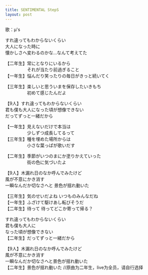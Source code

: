 ```yaml
---
title: SENTIMENTAL StepS
layout: post
---
```

歌：μ's

<p>すれ違ってもわからないくらい<br />
大人になった時に<br />
懐かしさへ変わるのかな…なんて考えてた</p>

<p>【二年生】常にとなりにいるから<br />
　　　　　それが当たり前過ぎること<br />
【一年生】悩んだり笑ったりの毎日がきっと続いてく</p>

<p>【三年生】楽しいと思ういまを保存したいきもち<br />
　　　　　初めて感じたんだよ</p>

<p>【9人】すれ違ってもわからないくらい<br />
君も僕も大人になった頃が想像できない<br />
だってずっと一緒だから</p>

<p>【一年生】見えないだけで本当は<br />
　　　　　少しずつ成長してるって<br />
【三年生】種を埋めた場所からは<br />
　　　　　小さな葉っぱが歌いだす</p>

<p>【二年生】季節がいつのまにか塗りかえていった<br />
　　　　　街の色に気づいたよ</p>

<p>【9人】木漏れ日のなか呼んでみたけど<br />
風が不意にかき消す<br />
一瞬なんだか切なさへと 景色が揺れ動いた</p>

<p>【三年生】気のせいだよね いつものみんなだね<br />
【一年生】ふざけて駆けあし転びそうだ<br />
【二年生】待って 待ってどこか寄って帰る？</p>

<p><a class="honoka">すれ違ってもわからないくらい</a><br />
<a class="umi">君も僕も大人に</a><br />
<a class="kotori">なった頃が想像できない</a><br />
【二年生】だってずっと一緒だから</p>

<p>【9人】木漏れ日のなか呼んでみたけど<br />
風が不意にかき消す<br />
一瞬なんだか切なさへと景色が揺れ動いた<br />
【二年生】景色が揺れ動いた <a class="notation">//原曲为二年生，live为全员，请自行选择</a></p>